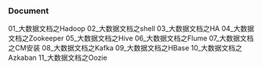 ### Document

01_大数据文档之Hadoop
02_大数据文档之shell
03_大数据文档之HA
04_大数据文档之Zookeeper
05_大数据文档之Hive
06_大数据文档之Flume
07_大数据文档之CM安装
08_大数据文档之Kafka
09_大数据文档之HBase
10_大数据文档之Azkaban
11_大数据文档之Oozie
